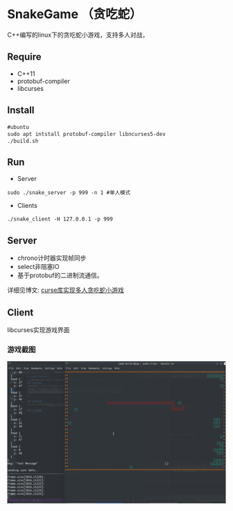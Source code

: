 # SnakeGame （贪吃蛇）
C++编写的linux下的贪吃蛇小游戏，支持多人对战，

## Require
 - C++11
 - protobuf-compiler
 - libcurses
  
## Install
```
#ubuntu
sudo apt intstall protobuf-compiler libncurses5-dev
./build.sh
```

## Run
 - Server
```
sudo ./snake_server -p 999 -n 1 #单人模式
```
 - Clients
```
./snake_client -H 127.0.0.1 -p 999
```

## Server
 - chrono计时器实现帧同步
 - select非阻塞IO
 - 基于protobuf的二进制流通信。

详细见博文: [curse库实现多人贪吃蛇小游戏](https://xuranus.github.io/2018/10/21/curse%E5%BA%93%E5%AE%9E%E7%8E%B0%E5%A4%9A%E4%BA%BA%E8%B4%AA%E5%90%83%E8%9B%87%E5%B0%8F%E6%B8%B8%E6%88%8F/)

## Client
libcurses实现游戏界面

### 游戏截图
![](screenshot.png)



